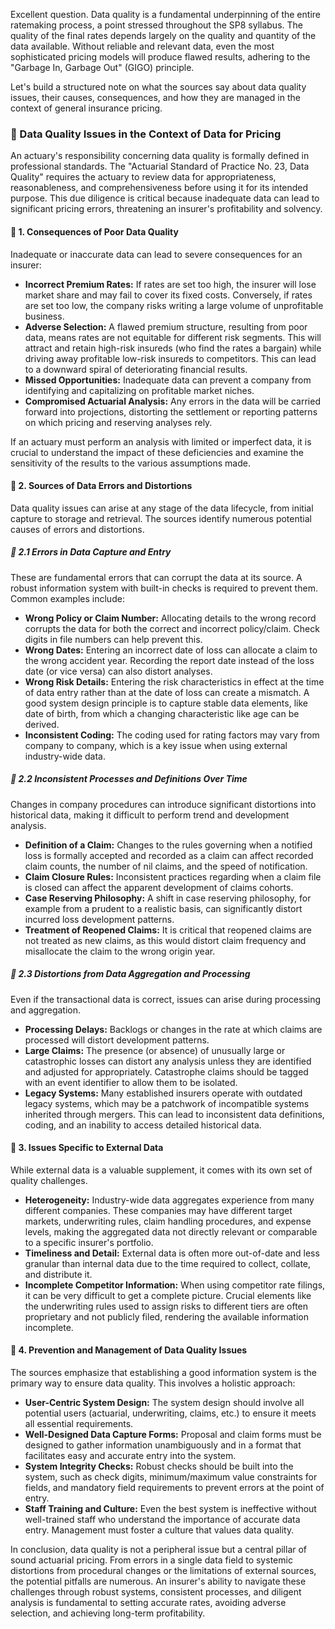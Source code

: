 Excellent question. Data quality is a fundamental underpinning of the entire ratemaking process, a point stressed throughout the SP8 syllabus. The quality of the final rates depends largely on the quality and quantity of the data available. Without reliable and relevant data, even the most sophisticated pricing models will produce flawed results, adhering to the "Garbage In, Garbage Out" (GIGO) principle.

Let's build a structured note on what the sources say about data quality issues, their causes, consequences, and how they are managed in the context of general insurance pricing.

### **📗 Data Quality Issues in the Context of Data for Pricing**

An actuary's responsibility concerning data quality is formally defined in professional standards. The "Actuarial Standard of Practice No. 23, Data Quality" requires the actuary to review data for appropriateness, reasonableness, and comprehensiveness before using it for its intended purpose. This due diligence is critical because inadequate data can lead to significant pricing errors, threatening an insurer's profitability and solvency.

#### **🔹 1\. Consequences of Poor Data Quality**

Inadequate or inaccurate data can lead to severe consequences for an insurer:

* **Incorrect Premium Rates:** If rates are set too high, the insurer will lose market share and may fail to cover its fixed costs. Conversely, if rates are set too low, the company risks writing a large volume of unprofitable business.  
* **Adverse Selection:** A flawed premium structure, resulting from poor data, means rates are not equitable for different risk segments. This will attract and retain high-risk insureds (who find the rates a bargain) while driving away profitable low-risk insureds to competitors. This can lead to a downward spiral of deteriorating financial results.  
* **Missed Opportunities:** Inadequate data can prevent a company from identifying and capitalizing on profitable market niches.  
* **Compromised Actuarial Analysis:** Any errors in the data will be carried forward into projections, distorting the settlement or reporting patterns on which pricing and reserving analyses rely.

If an actuary must perform an analysis with limited or imperfect data, it is crucial to understand the impact of these deficiencies and examine the sensitivity of the results to the various assumptions made.

#### **🔹 2\. Sources of Data Errors and Distortions**

Data quality issues can arise at any stage of the data lifecycle, from initial capture to storage and retrieval. The sources identify numerous potential causes of errors and distortions.

##### **🔸 2.1 Errors in Data Capture and Entry**

These are fundamental errors that can corrupt the data at its source. A robust information system with built-in checks is required to prevent them. Common examples include:

* **Wrong Policy or Claim Number:** Allocating details to the wrong record corrupts the data for both the correct and incorrect policy/claim. Check digits in file numbers can help prevent this.  
* **Wrong Dates:** Entering an incorrect date of loss can allocate a claim to the wrong accident year. Recording the report date instead of the loss date (or vice versa) can also distort analyses.  
* **Wrong Risk Details:** Entering the risk characteristics in effect at the time of data entry rather than at the date of loss can create a mismatch. A good system design principle is to capture stable data elements, like date of birth, from which a changing characteristic like age can be derived.  
* **Inconsistent Coding:** The coding used for rating factors may vary from company to company, which is a key issue when using external industry-wide data.

##### **🔸 2.2 Inconsistent Processes and Definitions Over Time**

Changes in company procedures can introduce significant distortions into historical data, making it difficult to perform trend and development analysis.

* **Definition of a Claim:** Changes to the rules governing when a notified loss is formally accepted and recorded as a claim can affect recorded claim counts, the number of nil claims, and the speed of notification.  
* **Claim Closure Rules:** Inconsistent practices regarding when a claim file is closed can affect the apparent development of claims cohorts.  
* **Case Reserving Philosophy:** A shift in case reserving philosophy, for example from a prudent to a realistic basis, can significantly distort incurred loss development patterns.  
* **Treatment of Reopened Claims:** It is critical that reopened claims are not treated as new claims, as this would distort claim frequency and misallocate the claim to the wrong origin year.

##### **🔸 2.3 Distortions from Data Aggregation and Processing**

Even if the transactional data is correct, issues can arise during processing and aggregation.

* **Processing Delays:** Backlogs or changes in the rate at which claims are processed will distort development patterns.  
* **Large Claims:** The presence (or absence) of unusually large or catastrophic losses can distort any analysis unless they are identified and adjusted for appropriately. Catastrophe claims should be tagged with an event identifier to allow them to be isolated.  
* **Legacy Systems:** Many established insurers operate with outdated legacy systems, which may be a patchwork of incompatible systems inherited through mergers. This can lead to inconsistent data definitions, coding, and an inability to access detailed historical data.

#### **🔹 3\. Issues Specific to External Data**

While external data is a valuable supplement, it comes with its own set of quality challenges.

* **Heterogeneity:** Industry-wide data aggregates experience from many different companies. These companies may have different target markets, underwriting rules, claim handling procedures, and expense levels, making the aggregated data not directly relevant or comparable to a specific insurer's portfolio.  
* **Timeliness and Detail:** External data is often more out-of-date and less granular than internal data due to the time required to collect, collate, and distribute it.  
* **Incomplete Competitor Information:** When using competitor rate filings, it can be very difficult to get a complete picture. Crucial elements like the underwriting rules used to assign risks to different tiers are often proprietary and not publicly filed, rendering the available information incomplete.

#### **🔹 4\. Prevention and Management of Data Quality Issues**

The sources emphasize that establishing a good information system is the primary way to ensure data quality. This involves a holistic approach:

* **User-Centric System Design:** The system design should involve all potential users (actuarial, underwriting, claims, etc.) to ensure it meets all essential requirements.  
* **Well-Designed Data Capture Forms:** Proposal and claim forms must be designed to gather information unambiguously and in a format that facilitates easy and accurate entry into the system.  
* **System Integrity Checks:** Robust checks should be built into the system, such as check digits, minimum/maximum value constraints for fields, and mandatory field requirements to prevent errors at the point of entry.  
* **Staff Training and Culture:** Even the best system is ineffective without well-trained staff who understand the importance of accurate data entry. Management must foster a culture that values data quality.

In conclusion, data quality is not a peripheral issue but a central pillar of sound actuarial pricing. From errors in a single data field to systemic distortions from procedural changes or the limitations of external sources, the potential pitfalls are numerous. An insurer's ability to navigate these challenges through robust systems, consistent processes, and diligent analysis is fundamental to setting accurate rates, avoiding adverse selection, and achieving long-term profitability.

